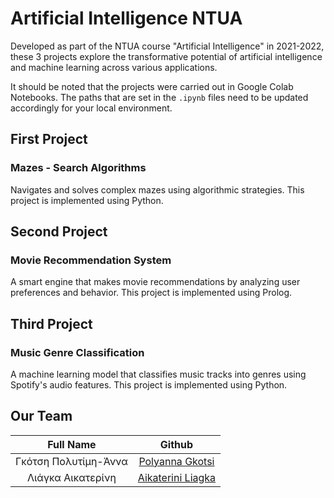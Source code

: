 # Artificial Intelligence NTUA
Developed as part of the NTUA course "Artificial Intelligence" in 2021-2022, these 3 projects explore the transformative potential of artificial intelligence and machine learning across various applications.

It should be noted that the projects were carried out in Google Colab Notebooks. The paths that are set in the `.ipynb` files need to be updated accordingly for your local environment.

## First Project
### Mazes - Search Algorithms
Navigates and solves complex mazes using algorithmic strategies.
This project is implemented using Python.

## Second Project
### Movie Recommendation System
A smart engine that makes movie recommendations by analyzing user preferences and behavior.
This project is implemented using Prolog.

## Third Project
### Music Genre Classification
A machine learning model that classifies music tracks into genres using Spotify's audio features.
This project is implemented using Python.

## Our Team
Full Name| Github
| :---: | :---:
Γκότση Πολυτίμη-Άννα  | [Polyanna Gkotsi](https://github.com/PolyannaG)
Λιάγκα Αικατερίνη  | [Aikaterini Liagka](https://github.com/LiagkaAikaterini)
